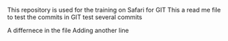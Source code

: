 This repository is used for the training on Safari for GIT
This a read me file to test the commits in GIT
test several commits

A differnece in the file
Adding another line
